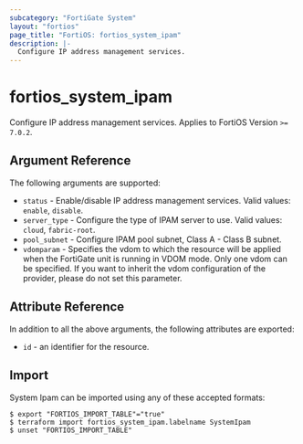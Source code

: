 ```yaml
---
subcategory: "FortiGate System"
layout: "fortios"
page_title: "FortiOS: fortios_system_ipam"
description: |-
  Configure IP address management services.
---
```


# fortios_system_ipam
Configure IP address management services. Applies to FortiOS Version `>= 7.0.2`.

## Argument Reference

The following arguments are supported:

* `status` - Enable/disable IP address management services. Valid values: `enable`, `disable`.
* `server_type` - Configure the type of IPAM server to use. Valid values: `cloud`, `fabric-root`.
* `pool_subnet` - Configure IPAM pool subnet, Class A - Class B subnet.
* `vdomparam` - Specifies the vdom to which the resource will be applied when the FortiGate unit is running in VDOM mode. Only one vdom can be specified. If you want to inherit the vdom configuration of the provider, please do not set this parameter.


## Attribute Reference

In addition to all the above arguments, the following attributes are exported:
* `id` - an identifier for the resource.

## Import

System Ipam can be imported using any of these accepted formats:
```
$ export "FORTIOS_IMPORT_TABLE"="true"
$ terraform import fortios_system_ipam.labelname SystemIpam
$ unset "FORTIOS_IMPORT_TABLE"
```
